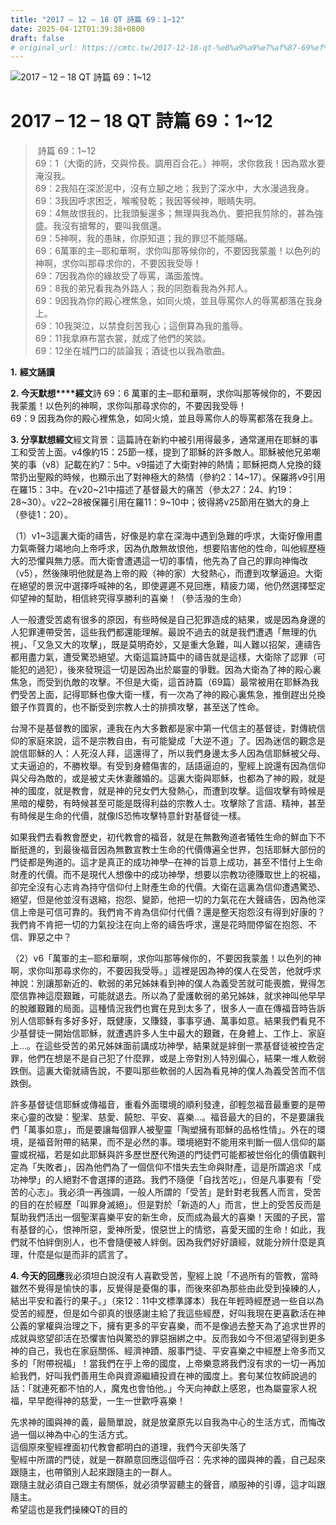 ```yaml
---
title: "2017 – 12 – 18 QT 詩篇 69：1~12"
date: 2025-04-12T01:39:38+0800
draft: false
# original_url: https://cmtc.tw/2017-12-18-qt-%e8%a9%a9%e7%af%87-69%ef%bc%9a112
---
```


![2017 – 12 – 18 QT 詩篇 69：1\~12](/images/qt.jpg   "2017 – 12 – 18 QT 詩篇 69：1\~12")

# 2017 – 12 – 18 QT 詩篇 69：1\~12

>  詩篇 69：1\~12  
> 69：1（大衛的詩，交與伶長。調用百合花。）神啊，求你救我！因為眾水要淹沒我。  
> 69：2我陷在深淤泥中，沒有立腳之地；我到了深水中，大水漫過我身。  
> 69：3我因呼求困乏，喉嚨發乾；我因等候神，眼睛失明。  
> 69：4無故恨我的，比我頭髮還多；無理與我為仇、要把我剪除的，甚為強盛。我沒有搶奪的，要叫我償還。  
> 69：5神啊，我的愚昧，你原知道；我的罪愆不能隱瞞。  
> 69：6萬軍的主─耶和華啊，求你叫那等候你的，不要因我蒙羞！以色列的神啊，求你叫那尋求你的，不要因我受辱！  
> 69：7因我為你的緣故受了辱罵，滿面羞愧。  
> 69：8我的弟兄看我為外路人；我的同胞看我為外邦人。  
> 69：9因我為你的殿心裡焦急，如同火燒，並且辱罵你人的辱罵都落在我身上。  
> 69：10我哭泣，以禁食刻苦我心；這倒算為我的羞辱。  
> 69：11我拿麻布當衣裳，就成了他們的笑談。  
> 69：12坐在城門口的談論我；酒徒也以我為歌曲。

**1.** **經文誦讀**

**2. 今天默想****經文**詩 69：6 萬軍的主─耶和華啊，求你叫那等候你的，不要因我蒙羞！以色列的神啊，求你叫那尋求你的，不要因我受辱！  
69：9 因我為你的殿心裡焦急，如同火燒，並且辱罵你人的辱罵都落在我身上。

**3. 分享默想經文**經文背景：這篇詩在新約中被引用得最多，通常運用在耶穌的事工和受苦上面。v4像約15：25節一樣，提到了耶穌的許多敵人。耶穌被他兄弟嘲笑的事（v8）記載在約7：5中。v9描述了大衛對神的熱情；耶穌把商人兌換的錢幣扔出聖殿的時候，也顯示出了對神極大的熱情（參約2：14\~17）。保羅將v9引用在羅15：3中。在v20\~21中描述了基督最大的痛苦（參太27：24、約19：28\~30）。v22\~28被保羅引用在羅11：9\~10中；彼得將v25節用在猶大的身上（參徒1：20）。

（1）v1\~3這裏大衛的禱告，好像是約拿在深海中遇到急難的呼求，大衛好像用盡力氣嘶聲力竭地向上帝呼求，因為仇敵無故恨他，想要陷害他的性命，叫他經歷極大的恐懼與無力感。而大衛會遭遇這一切的事情，他先為了自己的罪向神悔改（v5），然後陳明他就是為上帝的殿（神的家）大發熱心，而遭到攻擊逼迫。大衛在絕望的景況中選擇呼喊神的名，即使遲遲不見回應，精疲力竭，他仍然選擇堅定仰望神的幫助，相信終究得享勝利的喜樂！（參活潑的生命）

人一般遭受苦處有很多的原因，有些時候是自己犯罪造成的結果，或是因為身邊的人犯罪連帶受苦，這些我們都還能理解。最說不過去的就是我們遭遇「無理的仇視」、「又急又大的攻擊」，既是莫明奇妙，又是重大急難，叫人難以招架，連禱告都用盡力氣，遭受驚恐絕望。大衛這篇詩篇中的禱告就是這樣，大衛除了認罪（可能犯的過犯），後來發現這一切是因為出於屬靈的爭戰。因為大衛為了神的殿心裏焦急，而受到仇敵的攻擊。不但是大衛，這首詩篇（69篇）最常被用在耶穌為我們受苦上面，記得耶穌也像大衛一樣，有一次為了神的殿心裏焦急，推倒趕出兑換銀子作買賣的，也不斷受到宗教人士的排擠攻擊，甚至送了性命。

台灣不是基督教的國家，連我在內大多數都是家中第一代信主的基督徒，對傳統信仰的家庭來說，這不是宗教自由，有可能變成「大逆不道」了。因為迷信的觀念是說信耶穌的人：人死沒人拜，這還得了，所以我們身邊太多人因為信耶穌被父母、丈夫逼迫的，不勝枚舉。有受到身體傷害的，話語逼迫的，聖經上說還有因為信仰與父母為敵的，或是被丈夫休妻離婚的。這裏大衛與耶穌，也都為了神的殿，就是神的國度，就是教會，就是神的兒女們大發熱心，而遭到攻擊。這個攻擊有時候是黑暗的權勢，有時候甚至可能是既得利益的宗教人士。攻擊除了言語、精神，甚至有時候是生命的代價，就像IS恐怖攻擊特意針對基督徒一樣。

如果我們去看教會歷史，初代教會的福音，就是在無數殉道者犧牲生命的鮮血下不斷挺進的，到最後福音因為無數宣教士生命的代價傳遍全世界，包括耶穌大部份的門徒都是殉道的。這才是真正的成功神學─在神的旨意上成功，甚至不惜付上生命財產的代價。而不是現代人想像中的成功神學，想要以宗教功德賺取世上的祝福，卻完全沒有心志肯為持守信仰付上財產生命的代價。大衛在這裏為信仰遭遇驚恐、絕望，但是他並沒有退縮，抱怨、變節，他把一切的力氣花在大聲禱告，因為他深信上帝是可信可靠的。我們肯不肯為信仰付代價？還是整天抱怨沒有得到好康的？我們肯不肯把一切的力氣投注在向上帝的禱告呼求，還是花時間停留在抱怨、不信、罪惡之中？

（2）v6「萬軍的主─耶和華啊，求你叫那等候你的，不要因我蒙羞！以色列的神啊，求你叫那尋求你的，不要因我受辱。」這裡是因為神的僕人在受苦，他就呼求神說：別讓那新近的、軟弱的弟兄姊妹看到神的僕人為義受苦就可能喪膽，覺得怎麼信靠神這麼艱難，可能就退去。所以為了愛護軟弱的弟兄姊妹，就求神叫他早早的脫離艱難的局面。這種情況我們也實在見到太多了，很多人一直在傳福音時告訴別人信耶穌有多好多好，既健康，又賺錢，事事亨通、萬事如意。結果我們看見不少基督徒一開始信耶穌，就遭遇許多人生中最大的艱難，在身體上、工作上、家庭上…。在這些受苦的弟兄姊妹面前講成功神學，結果就是絆倒一票基督徒被控告定罪，他們在想是不是自己犯了什麼罪，或是上帝對別人特別偏心，結果一堆人軟弱跌倒。這裏大衛就禱告說，不要叫那些軟弱的人因為看見神的僕人為義受苦而不信跌倒。

許多基督徒信耶穌或傳福音，重看外面環境的順利發達，卻輕忽福音最重要的是帶來心靈的改變：聖潔、慈愛、饒恕、平安、喜樂…。福音最大的目的，不是要讓我們「萬事如意」，而是要讓每個罪人被聖靈「陶塑擁有耶穌的品格性情」。外在的環境，是福音附帶的結果，而不是必然的事。環境絕對不能用來判斷一個人信仰的屬靈或祝福，若是如此耶穌與許多歷世歷代殉道的門徒們可能都被世俗化的價值觀判定為「失敗者」，因為他們為了一個信仰不惜失去生命與財產，這是所謂追求「成功神學」的人絕對不會選擇的道路。我們不隨便「自找苦吃」，但是凡事要有「受苦的心志」。我必須一再強調，一般人所謂的「受苦」是針對老我舊人而言，受苦的目的在於經歷「叫罪身滅絕」。但是對於「新造的人」而言，世上的受苦反而是幫助我們活出一個聖潔喜樂平安的新生命，反而成為最大的喜樂！天國的子民，當有基督的心，恨神所惡，愛神所愛，恨惡世上的情慾，喜愛天國的生命！如此，我們就不怕絆倒別人，也不會隨便被人絆倒。因為我們好好讀經，就能分辨什麼是真理，什麼是似是而非的謊言了。

**4. 今天的回應**我必須坦白說沒有人喜歡受苦，聖經上說「不過所有的管教，當時雖然不覺得是愉快的事，反覺得是憂傷的事，而後來卻為那些由此受到操練的人，結出平安和義行的果子。」（來12：11中文標準譯本）我在年輕時經歷過一些自以為受苦的經歷，但是如今卻真的很感謝主給了我這些經歷，好叫我現在更喜歡活在神公義的掌權與治理之下，擁有更多的平安喜樂，而不是像過去整天為了追求世界的成就與慾望卻活在恐懼害怕與驚恐的罪惡捆綁之中。反而我如今不但渴望得到更多神的自己，我也在家庭關係、經濟神蹟、服事門徒、平安喜樂之中經歷上帝多而又多的「附帶祝福」！當我們在乎上帝的國度，上帝樂意將我們沒有求的一切一再加給我們，好叫我們善用生命與資源繼續投資在神的國度上。套句某位牧師說過的話：「就連死都不怕的人，魔鬼也會怕他。」今天向神獻上感恩，也為屬靈家人祝福，早早飽得神的慈愛，一生一世歡呼喜樂！

先求神的國與神的義，最簡單說，就是放棄原先以自我為中心的生活方式，而悔改過一個以神為中心的生活方式。  
這個原來聖經裡面初代教會都明白的道理，我們今天卻失落了  
聖經中所謂的門徒，就是一群願意回應這個呼召：先求神的國與神的義，自己起來跟隨主，也帶領別人起來跟隨主的一群人。  
跟隨主就必須自己跟主有關係，就必須學習聽主的聲音，順服神的引導，這才叫跟隨主。  
希望這也是我們操練QT的目的